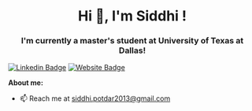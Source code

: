 <h1 align="center">Hi 👋, I'm Siddhi !</h1>
<h3 align="center">I'm currently a master's student at University of Texas at Dallas!</h3>

[![Linkedin Badge](https://img.shields.io/badge/-LinkedIn-0e76a8?style=flat-square&logo=Linkedin&logoColor=white)](https://www.linkedin.com/in/siddhipotdar)
[![Website Badge](https://img.shields.io/badge/Website-3b5998?style=flat-square&logo=google-chrome&logoColor=white)](https://p-syd.github.io/files/Resume_Siddhi_Potdar.pdf)


**About me:**

- 📫 Reach me at siddhi.potdar2013@gmail.com
<!-- - 📝 [Resume](https://p-syd.github.io/files/Resume_Siddhi_Potdar.pdf) -->
